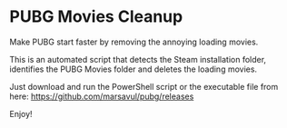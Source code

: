 # PUBG Movies Cleanup

Make PUBG start faster by removing the annoying loading movies.

This is an automated script that detects the Steam installation folder, identifies the PUBG Movies folder and deletes the loading movies.

Just download and run the PowerShell script or the executable file from here: https://github.com/marsavul/pubg/releases

Enjoy!

